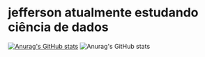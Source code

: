 # jefferson atualmente estudando ciência de dados
[![Anurag's GitHub stats](https://github-readme-stats.vercel.app/api?username=jefferson)](https://github.com/anuraghazra/github-readme-stats)
![Anurag's GitHub stats](https://github-readme-stats.vercel.app/api?username=jefferson&hide=contribs,prs)
